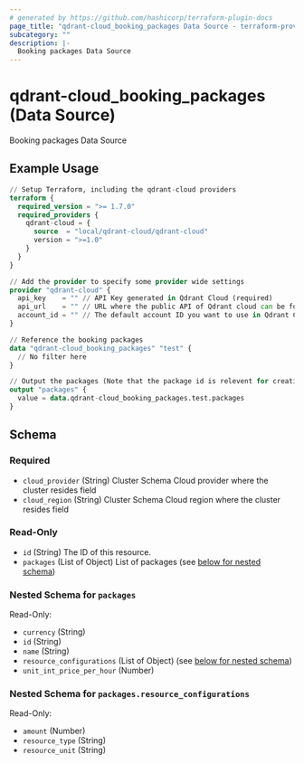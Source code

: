 ```yaml
---
# generated by https://github.com/hashicorp/terraform-plugin-docs
page_title: "qdrant-cloud_booking_packages Data Source - terraform-provider-qdrant-cloud"
subcategory: ""
description: |-
  Booking packages Data Source
---
```


# qdrant-cloud_booking_packages (Data Source)

Booking packages Data Source

## Example Usage

```terraform
// Setup Terraform, including the qdrant-cloud providers
terraform {
  required_version = ">= 1.7.0"
  required_providers {
    qdrant-cloud = {
      source  = "local/qdrant-cloud/qdrant-cloud"
      version = ">=1.0"
    }
  }
}

// Add the provider to specify some provider wide settings
provider "qdrant-cloud" {
  api_key    = "" // API Key generated in Qdrant Cloud (required)
  api_url    = "" // URL where the public API of Qdrant cloud can be found (can be left empty if the production URL need to be used)
  account_id = "" // The default account ID you want to use in Qdrant Cloud (can be overriden on resource level)
}

// Reference the booking packages
data "qdrant-cloud_booking_packages" "test" {
  // No filter here
}

// Output the packages (Note that the package id is relevent for creating a cluster)
output "packages" {
  value = data.qdrant-cloud_booking_packages.test.packages
}
```

<!-- schema generated by tfplugindocs -->
## Schema

### Required

- `cloud_provider` (String) Cluster Schema Cloud provider where the cluster resides field
- `cloud_region` (String) Cluster Schema Cloud region where the cluster resides field

### Read-Only

- `id` (String) The ID of this resource.
- `packages` (List of Object) List of packages (see [below for nested schema](#nestedatt--packages))

<a id="nestedatt--packages"></a>
### Nested Schema for `packages`

Read-Only:

- `currency` (String)
- `id` (String)
- `name` (String)
- `resource_configurations` (List of Object) (see [below for nested schema](#nestedobjatt--packages--resource_configurations))
- `unit_int_price_per_hour` (Number)

<a id="nestedobjatt--packages--resource_configurations"></a>
### Nested Schema for `packages.resource_configurations`

Read-Only:

- `amount` (Number)
- `resource_type` (String)
- `resource_unit` (String)
